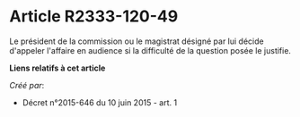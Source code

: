 # Article R2333-120-49

Le président de la commission ou le magistrat désigné par lui décide d'appeler l'affaire en audience si la difficulté de la
question posée le justifie.

**Liens relatifs à cet article**

_Créé par_:

  - Décret n°2015-646 du 10 juin 2015 - art. 1

